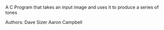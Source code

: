 A C Program that takes an input image and uses it to produce a series of tones

Authors:
Dave Sizer
Aaron Campbell
